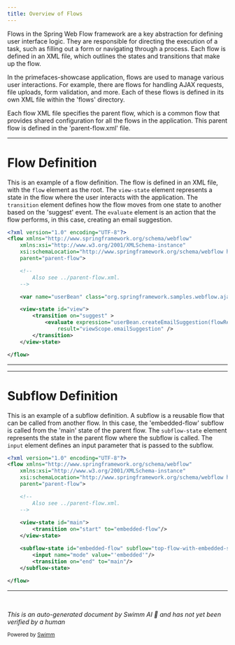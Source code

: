 ```yaml
---
title: Overview of Flows
---
```

Flows in the Spring Web Flow framework are a key abstraction for defining user interface logic. They are responsible for directing the execution of a task, such as filling out a form or navigating through a process. Each flow is defined in an XML file, which outlines the states and transitions that make up the flow.

In the primefaces-showcase application, flows are used to manage various user interactions. For example, there are flows for handling AJAX requests, file uploads, form validation, and more. Each of these flows is defined in its own XML file within the 'flows' directory.

Each flow XML file specifies the parent flow, which is a common flow that provides shared configuration for all the flows in the application. This parent flow is defined in the 'parent-flow.xml' file.

<SwmSnippet path="/primefaces-showcase/src/main/webapp/WEB-INF/flows/ajax-primefaces/flow.xml" line="1">

---

# Flow Definition

This is an example of a flow definition. The flow is defined in an XML file, with the `flow` element as the root. The `view-state` element represents a state in the flow where the user interacts with the application. The `transition` element defines how the flow moves from one state to another based on the 'suggest' event. The `evaluate` element is an action that the flow performs, in this case, creating an email suggestion.

```xml
<?xml version="1.0" encoding="UTF-8"?>
<flow xmlns="http://www.springframework.org/schema/webflow"
	xmlns:xsi="http://www.w3.org/2001/XMLSchema-instance"
	xsi:schemaLocation="http://www.springframework.org/schema/webflow https://www.springframework.org/schema/webflow/spring-webflow-2.0.xsd"
	parent="parent-flow">

	<!--
		Also see ../parent-flow.xml. 
	-->

	<var name="userBean" class="org.springframework.samples.webflow.ajax.UserBean" />

	<view-state id="view">
		<transition on="suggest" >
			<evaluate expression="userBean.createEmailSuggestion(flowRequestContext)"
				result="viewScope.emailSuggestion" />
		</transition>
	</view-state>

</flow>
```

---

</SwmSnippet>

<SwmSnippet path="/primefaces-showcase/src/main/webapp/WEB-INF/flows/top-flow-with-embedded-subflow/flow.xml" line="1">

---

# Subflow Definition

This is an example of a subflow definition. A subflow is a reusable flow that can be called from another flow. In this case, the 'embedded-flow' subflow is called from the 'main' state of the parent flow. The `subflow-state` element represents the state in the parent flow where the subflow is called. The `input` element defines an input parameter that is passed to the subflow.

```xml
<?xml version="1.0" encoding="UTF-8"?>
<flow xmlns="http://www.springframework.org/schema/webflow"
	xmlns:xsi="http://www.w3.org/2001/XMLSchema-instance"
	xsi:schemaLocation="http://www.springframework.org/schema/webflow https://www.springframework.org/schema/webflow/spring-webflow.xsd"
	parent="parent-flow">

	<!--
		Also see ../parent-flow.xml. 
	-->
	
	<view-state id="main">
		<transition on="start" to="embedded-flow"/>
	</view-state>

	<subflow-state id="embedded-flow" subflow="top-flow-with-embedded-subflow/embedded-flow">
		<input name="mode" value="'embedded'"/>
		<transition on="end" to="main"/>
	</subflow-state>
	
</flow>
```

---

</SwmSnippet>

&nbsp;

*This is an auto-generated document by Swimm AI 🌊 and has not yet been verified by a human*

<SwmMeta version="3.0.0" repo-id="Z2l0aHViJTNBJTNBc3ByaW5nLXdlYmZsb3ctc2FtcGxlcyUzQSUzQWdpbGFkbmF2b3Q=" repo-name="spring-webflow-samples"><sup>Powered by [Swimm](/)</sup></SwmMeta>
